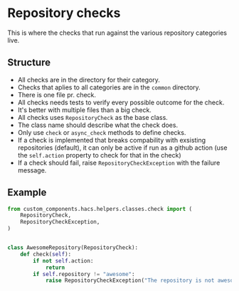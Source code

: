 # Repository checks

This is where the checks that run against the various repository categories live.

## Structure

- All checks are in the directory for their category.
- Checks that aplies to all categories are in the `common` directory.
- There is one file pr. check.
- All checks needs tests to verify every possible outcome for the check.
- It's better with multiple files than a big check.
- All checks uses `RepositoryCheck` as the base class.
- The class name should describe what the check does.
- Only use `check` or `async_check` methods to define checks.
- If a check is implemented that breaks compability with exsisting repositories (default), it can only be active if run as a github action (use the `self.action` property to check for that in the check)
- If a check should fail, raise `RepositoryCheckException` with the failure message.


## Example

```python
from custom_components.hacs.helpers.classes.check import (
    RepositoryCheck,
    RepositoryCheckException,
)


class AwesomeRepository(RepositoryCheck):
    def check(self):
        if not self.action:
            return
        if self.repository != "awesome":
            raise RepositoryCheckException("The repository is not awesome")

```